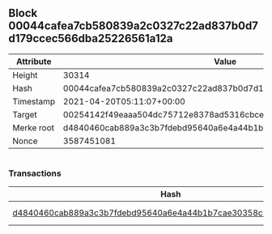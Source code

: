 ## Block 00044cafea7cb580839a2c0327c22ad837b0d7d179ccec566dba25226561a12a

Attribute | Value
--- | ---
Height | 30314
Hash | 00044cafea7cb580839a2c0327c22ad837b0d7d179ccec566dba25226561a12a
Timestamp | 2021-04-20T05:11:07+00:00
Target | 00254142f49eaaa504dc75712e8378ad5316cbcead634704b3734b6271167cc4
Merke root | d4840460cab889a3c3b7fdebd95640a6e4a44b1b7cae30358c5c0aaeaaf5da4b
Nonce | 3587451081

```

```

### Transactions

Hash | Amount
--- | ---
[d4840460cab889a3c3b7fdebd95640a6e4a44b1b7cae30358c5c0aaeaaf5da4b](d4840460cab889a3c3b7fdebd95640a6e4a44b1b7cae30358c5c0aaeaaf5da4b.md) | 10.00000000 SKEPTI 
